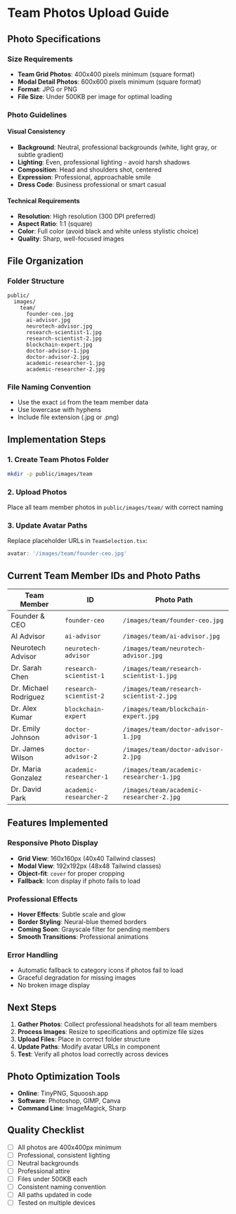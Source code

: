 # Team Photos Upload Guide

## Photo Specifications

### Size Requirements
- **Team Grid Photos**: 400x400 pixels minimum (square format)
- **Modal Detail Photos**: 600x600 pixels minimum (square format)
- **Format**: JPG or PNG
- **File Size**: Under 500KB per image for optimal loading

### Photo Guidelines

#### Visual Consistency
- **Background**: Neutral, professional backgrounds (white, light gray, or subtle gradient)
- **Lighting**: Even, professional lighting - avoid harsh shadows
- **Composition**: Head and shoulders shot, centered
- **Expression**: Professional, approachable smile
- **Dress Code**: Business professional or smart casual

#### Technical Requirements
- **Resolution**: High resolution (300 DPI preferred)
- **Aspect Ratio**: 1:1 (square)
- **Color**: Full color (avoid black and white unless stylistic choice)
- **Quality**: Sharp, well-focused images

## File Organization

### Folder Structure
```
public/
  images/
    team/
      founder-ceo.jpg
      ai-advisor.jpg
      neurotech-advisor.jpg
      research-scientist-1.jpg
      research-scientist-2.jpg
      blockchain-expert.jpg
      doctor-advisor-1.jpg
      doctor-advisor-2.jpg
      academic-researcher-1.jpg
      academic-researcher-2.jpg
```

### File Naming Convention
- Use the exact `id` from the team member data
- Use lowercase with hyphens
- Include file extension (.jpg or .png)

## Implementation Steps

### 1. Create Team Photos Folder
```bash
mkdir -p public/images/team
```

### 2. Upload Photos
Place all team member photos in `public/images/team/` with correct naming

### 3. Update Avatar Paths
Replace placeholder URLs in `TeamSelection.tsx`:
```typescript
avatar: '/images/team/founder-ceo.jpg'
```

## Current Team Member IDs and Photo Paths

| Team Member | ID | Photo Path |
|-------------|----|-----------| 
| Founder & CEO | `founder-ceo` | `/images/team/founder-ceo.jpg` |
| AI Advisor | `ai-advisor` | `/images/team/ai-advisor.jpg` |
| Neurotech Advisor | `neurotech-advisor` | `/images/team/neurotech-advisor.jpg` |
| Dr. Sarah Chen | `research-scientist-1` | `/images/team/research-scientist-1.jpg` |
| Dr. Michael Rodriguez | `research-scientist-2` | `/images/team/research-scientist-2.jpg` |
| Dr. Alex Kumar | `blockchain-expert` | `/images/team/blockchain-expert.jpg` |
| Dr. Emily Johnson | `doctor-advisor-1` | `/images/team/doctor-advisor-1.jpg` |
| Dr. James Wilson | `doctor-advisor-2` | `/images/team/doctor-advisor-2.jpg` |
| Dr. Maria Gonzalez | `academic-researcher-1` | `/images/team/academic-researcher-1.jpg` |
| Dr. David Park | `academic-researcher-2` | `/images/team/academic-researcher-2.jpg` |

## Features Implemented

### Responsive Photo Display
- **Grid View**: 160x160px (40x40 Tailwind classes)
- **Modal View**: 192x192px (48x48 Tailwind classes)
- **Object-fit**: `cover` for proper cropping
- **Fallback**: Icon display if photo fails to load

### Professional Effects
- **Hover Effects**: Subtle scale and glow
- **Border Styling**: Neural-blue themed borders
- **Coming Soon**: Grayscale filter for pending members
- **Smooth Transitions**: Professional animations

### Error Handling
- Automatic fallback to category icons if photos fail to load
- Graceful degradation for missing images
- No broken image display

## Next Steps

1. **Gather Photos**: Collect professional headshots for all team members
2. **Process Images**: Resize to specifications and optimize file sizes
3. **Upload Files**: Place in correct folder structure
4. **Update Paths**: Modify avatar URLs in component
5. **Test**: Verify all photos load correctly across devices

## Photo Optimization Tools

- **Online**: TinyPNG, Squoosh.app
- **Software**: Photoshop, GIMP, Canva
- **Command Line**: ImageMagick, Sharp

## Quality Checklist

- [ ] All photos are 400x400px minimum
- [ ] Professional, consistent lighting
- [ ] Neutral backgrounds
- [ ] Professional attire
- [ ] Files under 500KB each
- [ ] Consistent naming convention
- [ ] All paths updated in code
- [ ] Tested on multiple devices